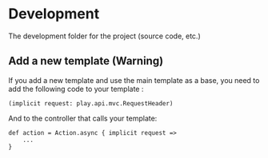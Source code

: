 # Development

The development folder for the project (source code, etc.)

## Add a new template (Warning)
If you add a new template and use the main template as a base, you need to add the following code to your template :

```
(implicit request: play.api.mvc.RequestHeader)
```

And to the controller that calls your template:

```
def action = Action.async { implicit request =>
    ...
}
```
